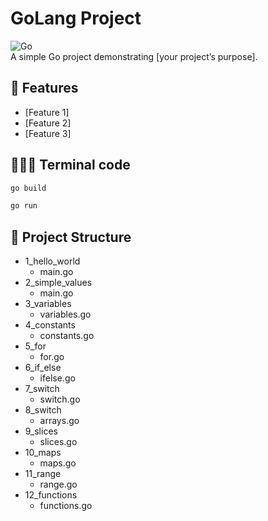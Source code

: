 # GoLang Project

![Go](https://img.shields.io/badge/Go-1.XX-blue.svg)  
A simple Go project demonstrating [your project’s purpose].

## 🚀 Features

- [Feature 1]
- [Feature 2]
- [Feature 3]

## 👩🏻‍💻 Terminal code

```bash
go build
```

```bash
go run
```

## 📂 Project Structure

- 1_hello_world
  - main.go
- 2_simple_values
  - main.go
- 3_variables
  - variables.go
- 4_constants
  - constants.go
- 5_for
  - for.go
- 6_if_else
  - ifelse.go
- 7_switch
  - switch.go
- 8_switch
  - arrays.go
- 9_slices
  - slices.go
- 10_maps
  - maps.go
- 11_range
  - range.go
- 12_functions
  - functions.go
